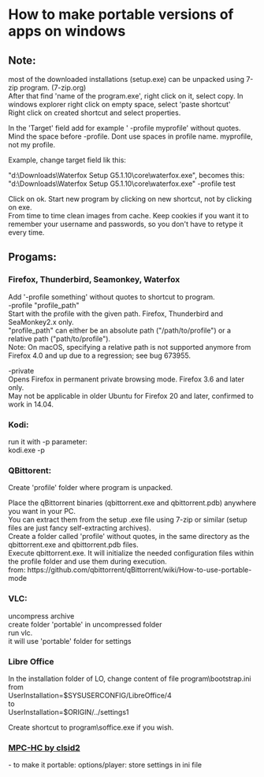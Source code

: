 <body>
 <h1 id="toc1">How to make portable versions of apps on windows</h1>
 <h2 id="toc2">Note:</h2>
<p>most of the downloaded installations (setup.exe) can be unpacked using 7-zip program. (7-zip.org)<br>After that find 'name of the program.exe', right click on it, select copy. In windows explorer right click on empty space, select 'paste shortcut'<br>Right click on created shortcut and select properties.</p>
<p>In the 'Target' field add for example ' -profile myprofile' without quotes. Mind the space before -profile. Dont use spaces in profile name. myprofile, not my profile.</p>
<p>Example, change target field lik this:</p>
<p>"d:\Downloads\Waterfox Setup G5.1.10\core\waterfox.exe", becomes this:<br>"d:\Downloads\Waterfox Setup G5.1.10\core\waterfox.exe" -profile test</p>
<p>Click on ok. Start new program by clicking on new shortcut, not by clicking on exe.<br>From time to time clean images from cache. Keep cookies if you want it to remember your username and passwords, so you don't have to retype it every time.</p>
 <h2 id="toc3">Progams:</h2>
 <h3 id="toc4">Firefox, Thunderbird, Seamonkey, Waterfox</h3>
<p>Add '-profile something' without quotes to shortcut to program.<br>-profile "profile_path"<br>Start with the profile with the given path. Firefox, Thunderbird and SeaMonkey2.x only.<br>"profile_path" can either be an absolute path ("/path/to/profile") or a relative path ("path/to/profile").<br>Note: On macOS, specifying a relative path is not supported anymore from Firefox 4.0 and up due to a regression; see bug 673955. </p>
<p>-private<br>Opens Firefox in permanent private browsing mode. Firefox 3.6 and later only.<br>May not be applicable in older Ubuntu for Firefox 20 and later, confirmed to work in 14.04. </p>
 <h3 id="toc5">Kodi:</h3>
<p>run it with -p parameter:<br>kodi.exe -p</p>
 <h3 id="toc6">QBittorent:</h3>
<p>Create 'profile' folder where program is unpacked.</p>
<p>Place the qBittorrent binaries (qbittorrent.exe and qbittorrent.pdb) anywhere you want in your PC. <br>You can extract them from the setup .exe file using 7-zip or similar (setup files are just fancy self-extracting archives).<br>Create a folder called 'profile' without quotes, in the same directory as the qbittorrent.exe and qbittorrent.pdb files.<br>Execute qbittorrent.exe. It will initialize the needed configuration files within the profile folder and use them during execution.<br>from: https://github.com/qbittorrent/qBittorrent/wiki/How-to-use-portable-mode</p>
 <h3 id="toc7">VLC:</h3>
<p>uncompress archive<br>create folder 'portable' in uncompressed folder<br>run vlc.<br>it  will use 'portable' folder for settings</p>
 <h3 id="toc8">Libre Office</h3>
<p>In the installation folder of LO, change content of file program\bootstrap.ini<br>from<br>UserInstallation=$SYSUSERCONFIG/LibreOffice/4<br>to<br>UserInstallation=$ORIGIN/../settings1</p>
<p>Create shortcut to program\soffice.exe if you wish.</p>
 <h3 id="toc9"><a href="https://github.com/clsid2/mpc-hc">MPC-HC by clsid2</a></h3>
<p>- to make it portable: options/player: store settings in ini file</p></body>
